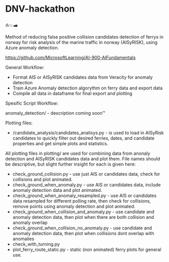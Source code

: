 # DNV-hackathon
⛵💥🛥️

Method of reducing false positive collision candidates detection of ferrys in norway for risk analysis of the marine traffic in norway (AISyRISK), using Azure anomaly detection.

https://github.com/MicrosoftLearning/AI-900-AIFundamentals

General Workflow:
- Format AIS or AISyRISK candidates data from Veracity for anomaly detection
- Train Azure Anomaly detection algorythm on ferry data and export data 
- Compile all data in dataframe for final export and plotting



Spesific Script Workflow:

anomaly_detection/ - description coming soon™ 

Plotting files:

- /candidate_analysis/candidates_analisys.py - is used to load in AISyRisk candidates to quickly filter out desired ferries, dates, and candidate properties and get simple plots and statistics.

All plotting files in plotting/ are used for combining data from anonaly detection and AISyRISK candidates data and plot them. File names should be descriptive, but slight further insight for each is given here:

- check_ground_collision.py - use just AIS or candidates data, check for collisions and plot animated.
- check_ground_when_anomaly.py - use AIS or candidates data, include anomaly detection data and plot animated.
- check_ground_when_anomaly_resampled.py - use AIS or candidates data resampled for different polling rate, then check for collisions, remove points using anomaly detection and plot animated.
- check_ground_when_collision_and_anomaly.py - use candidate and anomaly detection data, then plot when there are both collision and anomaly overlap
- check_ground_when_collision_no_anomaly.py - use candidate and anomaly detection data, then plot when collisions dont overlap with anomalies
- check_with_turning.py
- plot_ferry_route_static.py - static (non animated) ferry plots for general use.
